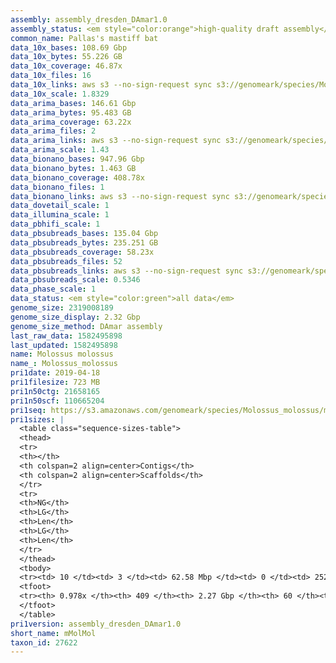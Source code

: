 ```yaml
---
assembly: assembly_dresden_DAmar1.0
assembly_status: <em style="color:orange">high-quality draft assembly</em>
common_name: Pallas's mastiff bat
data_10x_bases: 108.69 Gbp
data_10x_bytes: 55.226 GB
data_10x_coverage: 46.87x
data_10x_files: 16
data_10x_links: aws s3 --no-sign-request sync s3://genomeark/species/Molossus_molossus/mMolMol1/genomic_data/10x/ .<br>
data_10x_scale: 1.8329
data_arima_bases: 146.61 Gbp
data_arima_bytes: 95.483 GB
data_arima_coverage: 63.22x
data_arima_files: 2
data_arima_links: aws s3 --no-sign-request sync s3://genomeark/species/Molossus_molossus/mMolMol1/genomic_data/arima/ .<br>
data_arima_scale: 1.43
data_bionano_bases: 947.96 Gbp
data_bionano_bytes: 1.463 GB
data_bionano_coverage: 408.78x
data_bionano_files: 1
data_bionano_links: aws s3 --no-sign-request sync s3://genomeark/species/Molossus_molossus/mMolMol1/genomic_data/bionano/ .<br>
data_dovetail_scale: 1
data_illumina_scale: 1
data_pbhifi_scale: 1
data_pbsubreads_bases: 135.04 Gbp
data_pbsubreads_bytes: 235.251 GB
data_pbsubreads_coverage: 58.23x
data_pbsubreads_files: 52
data_pbsubreads_links: aws s3 --no-sign-request sync s3://genomeark/species/Molossus_molossus/mMolMol1/genomic_data/pacbio/ . --exclude "*ccs.bam*"<br>
data_pbsubreads_scale: 0.5346
data_phase_scale: 1
data_status: <em style="color:green">all data</em>
genome_size: 2319008189
genome_size_display: 2.32 Gbp
genome_size_method: DAmar assembly
last_raw_data: 1582495898
last_updated: 1582495898
name: Molossus molossus
name_: Molossus_molossus
pri1date: 2019-04-18
pri1filesize: 723 MB
pri1n50ctg: 21658165
pri1n50scf: 110665204
pri1seq: https://s3.amazonaws.com/genomeark/species/Molossus_molossus/mMolMol1/assembly_dresden_DAmar1.0/mMolMol1.pri.asm.20190418.fasta.gz
pri1sizes: |
  <table class="sequence-sizes-table">
  <thead>
  <tr>
  <th></th>
  <th colspan=2 align=center>Contigs</th>
  <th colspan=2 align=center>Scaffolds</th>
  </tr>
  <tr>
  <th>NG</th>
  <th>LG</th>
  <th>Len</th>
  <th>LG</th>
  <th>Len</th>
  </tr>
  </thead>
  <tbody>
  <tr><td> 10 </td><td> 3 </td><td> 62.58 Mbp </td><td> 0 </td><td> 252.44 Mbp </td></tr>  <tr><td> 20 </td><td> 7 </td><td> 49.87 Mbp </td><td> 2 </td><td> 132.40 Mbp </td></tr>  <tr><td> 30 </td><td> 12 </td><td> 34.19 Mbp </td><td> 4 </td><td> 119.27 Mbp </td></tr>  <tr><td> 40 </td><td> 20 </td><td> 26.92 Mbp </td><td> 6 </td><td> 112.86 Mbp </td></tr>  <tr style="background-color:#cccccc;"><td> 50 </td><td> 30 </td><td style="background-color:#88ff88;"> 21.66 Mbp </td><td> 8 </td><td style="background-color:#88ff88;"> 110.67 Mbp </td></tr>  <tr><td> 60 </td><td> 41 </td><td> 18.67 Mbp </td><td> 10 </td><td> 107.80 Mbp </td></tr>  <tr><td> 70 </td><td> 58 </td><td> 10.97 Mbp </td><td> 12 </td><td> 95.14 Mbp </td></tr>  <tr><td> 80 </td><td> 87 </td><td> 5.75 Mbp </td><td> 15 </td><td> 72.82 Mbp </td></tr>  <tr><td> 90 </td><td> 147 </td><td> 2.55 Mbp </td><td> 18 </td><td> 55.97 Mbp </td></tr>  <tr><td> 100 </td><td> - </td><td> - </td><td> 59 </td><td> 28.36 Kbp </td></tr>  </tbody>
  <tfoot>
  <tr><th> 0.978x </th><th> 409 </th><th> 2.27 Gbp </th><th> 60 </th><th> 2.32 Gbp </th></tr>
  </tfoot>
  </table>
pri1version: assembly_dresden_DAmar1.0
short_name: mMolMol
taxon_id: 27622
---
```

